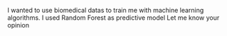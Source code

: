 I wanted to use biomedical datas to train me with machine learning algorithms. 
I used Random Forest as predictive model
Let me know your opinion
